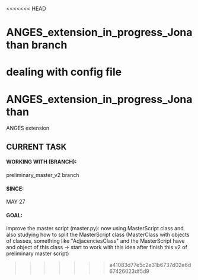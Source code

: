 <<<<<<< HEAD
# ANGES_extension_in_progress_Jonathan branch
dealing with config file
=======
# ANGES_extension_in_progress_Jonathan
ANGES extension 


## CURRENT TASK
#### WORKING WITH (BRANCH): 
preliminary_master_v2 branch 
#### SINCE: 
MAY 27
#### GOAL: 
improve the master script (master.py): now using MasterScript class and also studying how to split the MasterScript class (MasterClass with objects of classes, something like "AdjacenciesClass" and the MasterScript have and object of this class -> start to work with this idea after finish this v2 of preliminary master script)
>>>>>>> a41083d77e5c2e31b6737d02e6d67426023df5d9
